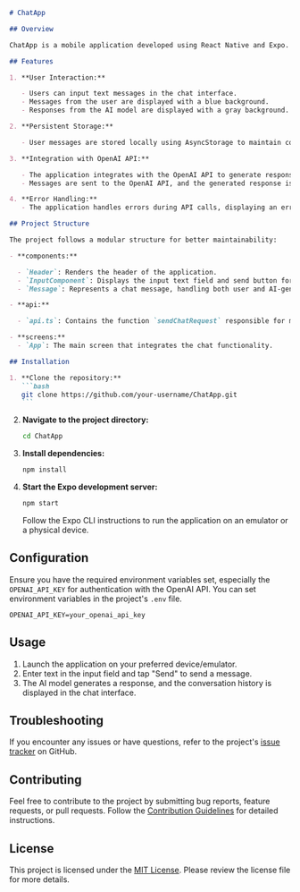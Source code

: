 ````markdown
# ChatApp

## Overview

ChatApp is a mobile application developed using React Native and Expo. It allows users to engage in a chat with an AI language model (GPT-3.5-turbo) provided by OpenAI. Users can send messages, and the AI model responds with generated content based on the conversation.

## Features

1. **User Interaction:**

   - Users can input text messages in the chat interface.
   - Messages from the user are displayed with a blue background.
   - Responses from the AI model are displayed with a gray background.

2. **Persistent Storage:**

   - User messages are stored locally using AsyncStorage to maintain conversation history between sessions.

3. **Integration with OpenAI API:**

   - The application integrates with the OpenAI API to generate responses from the AI model.
   - Messages are sent to the OpenAI API, and the generated response is displayed in the chat.

4. **Error Handling:**
   - The application handles errors during API calls, displaying an error message if communication with the OpenAI API fails.

## Project Structure

The project follows a modular structure for better maintainability:

- **components:**

  - `Header`: Renders the header of the application.
  - `InputComponent`: Displays the input text field and send button for user interaction.
  - `Message`: Represents a chat message, handling both user and AI-generated messages.

- **api:**

  - `api.ts`: Contains the function `sendChatRequest` responsible for making requests to the OpenAI API.

- **screens:**
  - `App`: The main screen that integrates the chat functionality.

## Installation

1. **Clone the repository:**
   ```bash
   git clone https://github.com/your-username/ChatApp.git
   ```
````

2. **Navigate to the project directory:**

   ```bash
   cd ChatApp
   ```

3. **Install dependencies:**

   ```bash
   npm install
   ```

4. **Start the Expo development server:**
   ```bash
   npm start
   ```
   Follow the Expo CLI instructions to run the application on an emulator or a physical device.

## Configuration

Ensure you have the required environment variables set, especially the `OPENAI_API_KEY` for authentication with the OpenAI API. You can set environment variables in the project's `.env` file.

```env
OPENAI_API_KEY=your_openai_api_key
```

## Usage

1. Launch the application on your preferred device/emulator.
2. Enter text in the input field and tap "Send" to send a message.
3. The AI model generates a response, and the conversation history is displayed in the chat interface.

## Troubleshooting

If you encounter any issues or have questions, refer to the project's [issue tracker](https://github.com/your-username/ChatApp/issues) on GitHub.

## Contributing

Feel free to contribute to the project by submitting bug reports, feature requests, or pull requests. Follow the [Contribution Guidelines](CONTRIBUTING.md) for detailed instructions.

## License

This project is licensed under the [MIT License](LICENSE.md). Please review the license file for more details.

